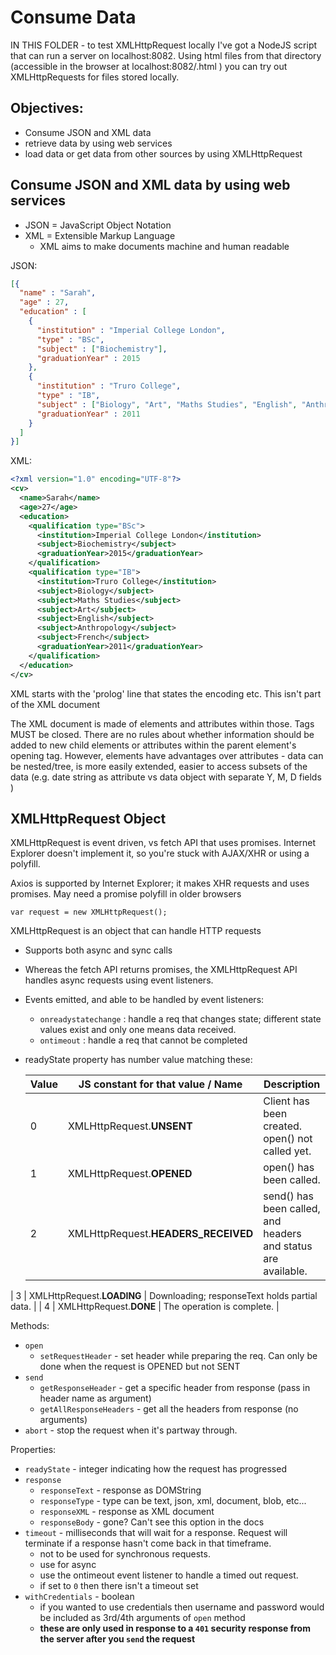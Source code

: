 # Consume Data

IN THIS FOLDER - to test XMLHttpRequest locally I've got a NodeJS script that can run a server on localhost:8082. Using html files from that directory (accessible in the browser at localhost:8082/<filename>.html ) you can try out XMLHttpRequests for files stored locally.

## Objectives:

- Consume JSON and XML data
- retrieve data by using web services
- load data or get data from other sources by using XMLHttpRequest

## Consume JSON and XML data by using web services

- JSON = JavaScript Object Notation
- XML = Extensible Markup Language
  - XML aims to make documents machine and human readable

JSON:
```json
[{
  "name" : "Sarah",
  "age" : 27,
  "education" : [
    {
      "institution" : "Imperial College London",
      "type" : "BSc",
      "subject" : ["Biochemistry"],
      "graduationYear" : 2015
    },
    {
      "institution" : "Truro College",
      "type" : "IB",
      "subject" : ["Biology", "Art", "Maths Studies", "English", "Anthropology", "French", ""],
      "graduationYear" : 2011
    }
  ]
}]
```

XML:
```xml
<?xml version="1.0" encoding="UTF-8"?>
<cv>
  <name>Sarah</name>
  <age>27</age>
  <education>
    <qualification type="BSc">
      <institution>Imperial College London</institution>
      <subject>Biochemistry</subject>
      <graduationYear>2015</graduationYear>
    </qualification>
    <qualification type="IB">
      <institution>Truro College</institution>
      <subject>Biology</subject>
      <subject>Maths Studies</subject>
      <subject>Art</subject>
      <subject>English</subject>
      <subject>Anthropology</subject>
      <subject>French</subject>
      <graduationYear>2011</graduationYear>
    </qualification>
  </education>
</cv>
```

XML starts with the 'prolog' line that states the encoding etc. This isn't part of the XML document

The XML document is made of elements and attributes within those. Tags MUST be closed. There are no rules about whether information should be added to new child elements or attributes within the parent element's opening tag. However, elements have advantages over attributes - data can be nested/tree, is more easily extended, easier to access subsets of the data (e.g. date string as attribute vs data object with separate Y, M, D fields )

## XMLHttpRequest Object


XMLHttpRequest is event driven, vs fetch API that uses promises. Internet Explorer doesn't implement it, so you're stuck with AJAX/XHR or using a polyfill.

Axios is supported by Internet Explorer; it makes XHR requests and uses promises. May need a promise polyfill in older browsers


`var request = new XMLHttpRequest();`

XMLHttpRequest is an object that can handle HTTP requests
- Supports both async and sync calls
- Whereas the fetch API returns promises, the XMLHttpRequest API handles async requests using event listeners.
- Events emitted, and able to be handled by event listeners:
  - `onreadystatechange` : handle a req that changes state; different state values exist and only one means data received.
  - `ontimeout` : handle a req that cannot be completed

- readyState property has number value matching these:

  | Value | JS constant for that value / Name | Description                                                   |
  |-------|------------------|---------------------------------------------------------------|
  | 0 | XMLHttpRequest.**UNSENT** | Client has been created. open() not called yet.               |
  | 1 | XMLHttpRequest.**OPENED** | open() has been called.                                       |
  | 2 | XMLHttpRequest.**HEADERS_RECEIVED** | send() has been called, and headers and status are available. |
| 3 | XMLHttpRequest.**LOADING** | Downloading; responseText holds partial data.                 |
| 4 | XMLHttpRequest.**DONE** | The operation is complete.                                    |  


Methods:
- `open`
  - `setRequestHeader` - set header while preparing the req. Can only be done when the request is OPENED but not SENT
- `send`
  - `getResponseHeader` - get a specific header from response (pass in header name as argument)
  - `getAllResponseHeaders` - get all the headers from response (no arguments)
- `abort` - stop the request when it's partway through.


Properties:
- `readyState` - integer indicating how the request has progressed
- `response`
  - `responseText` - response as DOMString
  - `responseType` - type can be text, json, xml, document, blob, etc...
  - `responseXML` - response as XML document
  - `responseBody` - gone? Can't see this option in the docs
- `timeout` - milliseconds that will wait for a response. Request will terminate if a response hasn't come back in that timeframe.
  - not to be used for synchronous requests.
  - use for async
  - use the ontimeout event listener to handle a timed out request.
  - if set to `0` then there isn't a timeout set
- `withCredentials` - boolean
  - if you wanted to use credentials then username and password would be included as 3rd/4th arguments of `open` method
  - **these are only used in response to a `401` security response from the server after you `send` the request**
